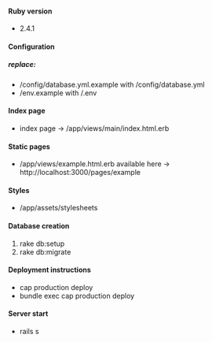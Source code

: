 
#### Ruby version
* 2.4.1

#### Configuration
##### replace: 
* /config/database.yml.example with /config/database.yml
* /env.example with /.env

#### Index page
* index page -> /app/views/main/index.html.erb

#### Static pages
 * /app/views/example.html.erb available here ->  http://localhost:3000/pages/example
  
#### Styles 
 * /app/assets/stylesheets

#### Database creation
1. rake db:setup
2. rake db:migrate

#### Deployment instructions
* cap production deploy
* bundle exec cap production deploy

#### Server start
* rails s
